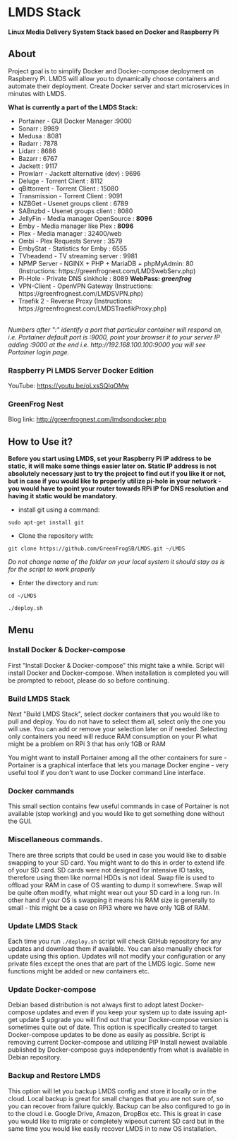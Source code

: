 # LMDS Stack

<b>Linux Media Delivery System Stack based on Docker and Raspberry Pi</b>

## About

Project goal is to simplify Docker and Docker-compose deployment on Raspberry Pi.
LMDS will allow you to dynamically choose containers and automate their deployment.
Create Docker server and start microservices in minutes with LMDS.

<b>What is currently a part of the LMDS Stack:</b>

<ul>
  <li>Portainer - GUI Docker Manager :9000</li>
  <li> Sonarr : 8989</li>
  <li> Medusa : 8081</li>
  <li> Radarr : 7878</li>
  <li> Lidarr : 8686</li>
  <li> Bazarr : 6767</li>
  <li> Jackett : 9117</li>
  <li> Prowlarr - Jackett alternative (dev) : 9696</li>
  <li> Deluge - Torrent Client : 8112</li>
  <li> qBittorrent - Torrent Client : 15080</li>
  <li> Transmission - Torrent Client : 9091</li>
  <li> NZBGet - Usenet groups client : 6789</li>
  <li> SABnzbd - Usenet groups client : 8080</li>
  <li> JellyFin - Media manager OpenSource : <b>8096</b></li>
  <li> Emby - Media manager like Plex : <b>8096</b></li>
  <li> Plex - Media manager : 32400/web</li>
  <li> Ombi - Plex Requests Server : 3579</li>
  <li> EmbyStat - Statistics for Emby : 6555</li>
  <li> TVheadend - TV streaming server : 9981 </li>
  <li> NPMP Server - NGINX + PHP + MariaDB + phpMyAdmin: 80 (Instructions: https://greenfrognest.com/LMDSwebServ.php)</li>
  <li> Pi-Hole - Private DNS sinkhole : 8089 <b>WebPass: <i>greenfrog</i></b></li>
  <li> VPN-Client - OpenVPN Gateway (Instructions: https://greenfrognest.com/LMDSVPN.php)</li>
  <li> Traefik 2 - Reverse Proxy (Instructions: https://greenfrognest.com/LMDSTraefikProxy.php)</li>
  </ul>
<br>
<i>Numbers after ":" identify a port that particular container will respond on, i.e. Portainer default port is :9000, point your browser it to your server IP adding :9000 at the end i.e. http://192.168.100.100:9000 you will see Portainer login page.</i>

### Raspberry Pi LMDS Server Docker Edition

YouTube: https://youtu.be/oLxsSQIqOMw

### GreenFrog Nest

Blog link: http://greenfrognest.com/lmdsondocker.php

## How to Use it?

<b>Before you start using LMDS, set your Raspberry Pi IP address to be static, it will make some things easier later on.
Static IP address is not absolutely necessary just to try the project to find out if you like it or not, but in case if you would like to properly utilize pi-hole in your network - you would have to point your router towards RPi IP for DNS resolution and having it static would be mandatory.</b>

- install git using a command:
<pre><code>sudo apt-get install git</code></pre>

- Clone the repository with:
<pre><code>git clone https://github.com/GreenFrogSB/LMDS.git ~/LMDS</code></pre>

<i>Do not change name of the folder on your local system it should stay as is for the script to work properly</i>

- Enter the directory and run:

<pre><code>cd ~/LMDS</code></pre>
<pre><code>./deploy.sh</code></pre>

## Menu

### Install Docker & Docker-compose

<p>First "Install Docker & Docker-compose" this might take a while. Script will install Docker and Docker-compose. When installation is completed you will be prompted to reboot, please do so before continuing.<p>

### Build LMDS Stack

<p>Next "Build LMDS Stack", select docker containers that you would like to pull and deploy. You do not have to select them all, select only the one you will use. You can add or remove your selection later on if needed. Selecting only containers you need will reduce RAM consumption on your Pi what might be a problem on RPi 3 that has only 1GB or RAM</p>

<p>You might want to install Portainer among all the other containers for sure - Portainer is a graphical interface that lets you manage Docker engine - very useful tool if you don’t want to use Docker command Line interface.</p>

### Docker commands

<p>This small section contains few useful commands in case of Portainer is not available (stop working) and you would like to get something done without the GUI.</p>

### Miscellaneous commands.

<p>There are three scripts that could be used in case you would like to disable swapping to your SD card. You might want to do this in order to extend life of your SD card. SD cards were not designed for intensive IO tasks, therefore using them like normal HDDs is not ideal. Swap file is used to offload your RAM in case of OS wanting to dump it somewhere. Swap will be quite often modify, what might wear out your SD card in a long run. In other hand if your OS is swapping it means his RAM size is generally to small - this might be a case on RPi3 where we have only 1GB of RAM.</p>

### Update LMDS Stack

<p>Each time you run <code>./deploy.sh</code> script will check GitHub repository for any updates and download them if available. You can also manually check for update using this option. Updates will not modify your configuration or any private files except the ones that are part of the LMDS logic. Some new functions might be added or new containers etc.</p>

### Update Docker-compose

<p>Debian based distribution is not always first to adopt latest Docker-compose updates and even if you keep your system up to date issuing apt-get update $ upgrade you will find out that your Docker-compose version is sometimes quite out of date. This option is specifically created to target Docker-compose updates to be done as easily as possible. Script is removing current Docker-compose and utilizing PIP Install newest available published by Docker-compose guys independently from what is available in Debian repository.</p>

### Backup and Restore LMDS

<p> This option will let you backup LMDS config and store it locally or in the cloud. Local backup is great for small changes that you are not sure of, so you can recover from failure quickly. Backup can be also configured to go in to the cloud i.e. Google Drive, Amazon, DropBox etc. This is great in case you would like to migrate or completely wipeout current SD card but in the same time you would like easily recover LMDS in to new OS installation. </p>
